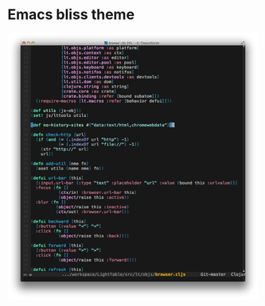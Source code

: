
# Emacs bliss theme

![](https://github.com/emacsfodder/emacs-bliss-theme/raw/master/bliss-theme.png)
